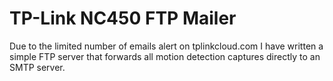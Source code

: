 # TP-Link NC450 FTP Mailer

Due to the limited number of emails alert on tplinkcloud.com I have 
written a simple FTP server that forwards all motion detection captures
directly to an SMTP server.

